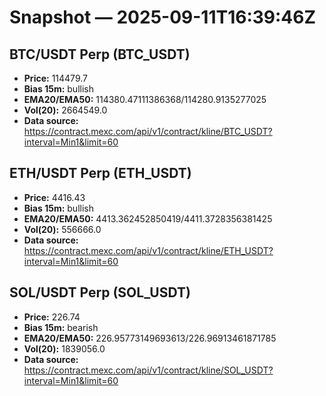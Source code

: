 # Snapshot — 2025-09-11T16:39:46Z

## BTC/USDT Perp (BTC_USDT)
- **Price:** 114479.7
- **Bias 15m:** bullish
- **EMA20/EMA50:** 114380.47111386368/114280.9135277025
- **Vol(20):** 2664549.0
- **Data source:** https://contract.mexc.com/api/v1/contract/kline/BTC_USDT?interval=Min1&limit=60

## ETH/USDT Perp (ETH_USDT)
- **Price:** 4416.43
- **Bias 15m:** bullish
- **EMA20/EMA50:** 4413.362452850419/4411.3728356381425
- **Vol(20):** 556666.0
- **Data source:** https://contract.mexc.com/api/v1/contract/kline/ETH_USDT?interval=Min1&limit=60

## SOL/USDT Perp (SOL_USDT)
- **Price:** 226.74
- **Bias 15m:** bearish
- **EMA20/EMA50:** 226.95773149693613/226.96913461871785
- **Vol(20):** 1839056.0
- **Data source:** https://contract.mexc.com/api/v1/contract/kline/SOL_USDT?interval=Min1&limit=60
